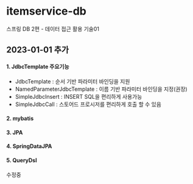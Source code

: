 # itemservice-db
스프링 DB 2편 - 데이터 접근 활용 기술01

## 2023-01-01 추가

#### 1. JdbcTemplate 주요기능
  - JdbcTemplate : 순서 기반 파라미터 바인딩을 지원
  - NamedParameterJdbcTemplate : 이름 기반 파라미터 바인딩을 지정(권장)
  - SimpleJdbcInsert : INSERT SQL을 편리하게 사용가능
  - SimpleJdbcCall : 스토어드 프로시저를 편리하게 호출 할 수 있음

#### 2. mybatis
#### 3. JPA
#### 4. SpringDataJPA
#### 5. QueryDsl
수정중
